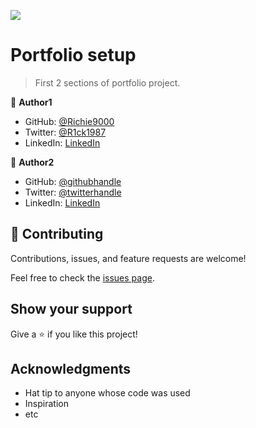 ![](https://img.shields.io/badge/Microverse-blueviolet)

# Portfolio setup

> First 2 sections of portfolio project.

👤 **Author1**

- GitHub: [@Richie9000](https://github.com/Richie9000)
- Twitter: [@R1ck1987](https://twitter.com/R1ck1987)
- LinkedIn: [LinkedIn](https://www.linkedin.com/in/ricardo-rod-3720a8212/)

👤 **Author2**

- GitHub: [@githubhandle](https://github.com/githubhandle)
- Twitter: [@twitterhandle](https://twitter.com/twitterhandle)
- LinkedIn: [LinkedIn](https://linkedin.com/in/linkedinhandle)

## 🤝 Contributing

Contributions, issues, and feature requests are welcome!

Feel free to check the [issues page](../../issues/).

## Show your support

Give a ⭐️ if you like this project!

## Acknowledgments

- Hat tip to anyone whose code was used
- Inspiration
- etc
